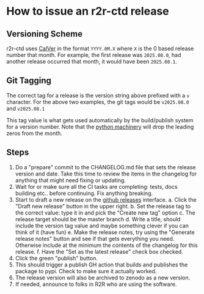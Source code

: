# How to issue an r2r-ctd release

## Versioning Scheme
r2r-ctd uses [CalVer](https://calver.org/) in the format `YYYY.0M.X` where `X` is the 0 based release number that month.
For example, the first release was `2025.08.0`, had another release occurred that month, it would have been `2025.08.1`.

## Git Tagging
The correct tag for a release is the version string above prefixed with a `v` character.
For the above two examples, the git tags would be `v2025.08.0` and `v2025.08.1`

This tag value is what gets used automatically by the build/publish system for a version number.
Note that the [python machinery](https://packaging.python.org/en/latest/specifications/version-specifiers/#integer-normalization) will drop the leading zeros from the month.

## Steps
1. Do a "prepare" commit to the CHANGELOG.md file that sets the release version and date.
   Take this time to review the items in the changelog for anything that might need fixing or updating.
2. Wait for or make sure all the CI tasks are completing: tests, docs building etc.. before continuing.
   Fix anything breaking.
3. Start to draft a new release on the [github releases](https://github.com/cchdo/r2r-ctd/releases) interface.
    a. Click the "Draft new release" button in the upper right.
    b. Set the release tag to the correct value: type it in and pick the "Create new tag" option
    c. The release target should be the master branch
    d. Write a title, should include the version tag value and maybe something clever if you can think of it (have fun)
    e. Make the release notes, try using the "Generate release notes" button and see if that gets everything you need.
       Otherwise include at the minimum the contents of the changelog for this release.
    f. Have the "Set as the latest release" check box checked.
4. Click the green "publish" button.
5. This should trigger a publish GH action that builds and publishes the package to pypi.
   Check to make sure it actually worked.
6. The release version will also be archived to zenodo as a new version.
7. If needed, announce to folks in R2R who are using the software.